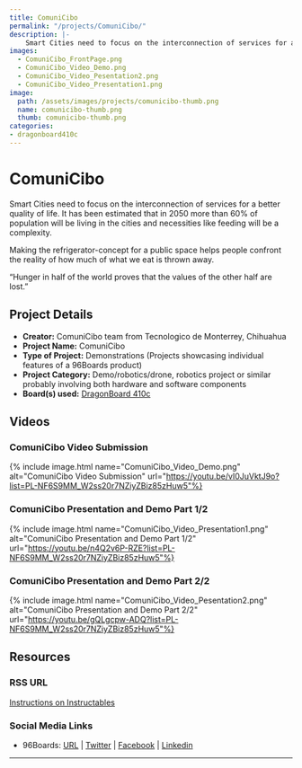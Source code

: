 ```yaml
---
title: ComuniCibo
permalink: "/projects/ComuniCibo/"
description: |-
    Smart Cities need to focus on the interconnection of services for a better quality of life. It has been estimated that in 2050 more than 60% of population will be living in the cities and necessities like feeding will be a complexity.
images:
  - ComuniCibo_FrontPage.png
  - ComuniCibo_Video_Demo.png
  - ComuniCibo_Video_Pesentation2.png
  - ComuniCibo_Video_Presentation1.png
image:
  path: /assets/images/projects/comunicibo-thumb.png
  name: comunicibo-thumb.png
  thumb: comunicibo-thumb.png
categories:
- dragonboard410c
---
```

# ComuniCibo

Smart Cities need to focus on the interconnection of services for a better quality of life. It has been estimated that in 2050 more than 60% of population will be living in the cities and necessities like feeding will be a complexity.

Making the refrigerator-concept for a public space helps people confront the reality of how much of what we eat is thrown away.

“Hunger in half of the world proves that the values of the other half are lost.”

## Project Details

- **Creator:** ComuniCibo team from Tecnologico de Monterrey, Chihuahua
- **Project Name:** ComuniCibo
- **Type of Project:** Demonstrations (Projects showcasing individual features of a 96Boards product)
- **Project Category:** Demo/robotics/drone, robotics project or similar probably involving both hardware and software components
- **Board(s) used:** [DragonBoard 410c](https://www.96boards.org/product/dragonboard410c/)

## Videos

### ComuniCibo Video Submission
{% include image.html name="ComuniCibo_Video_Demo.png" alt="ComuniCibo Video Submission" url="https://youtu.be/vI0JuVktJ9o?list=PL-NF6S9MM_W2ss20r7NZiyZBiz85zHuw5"%}

### ComuniCibo Presentation and Demo Part 1/2
{% include image.html name="ComuniCibo_Video_Presentation1.png" alt="ComuniCibo Presentation and Demo Part 1/2" url="https://youtu.be/n4Q2v6P-RZE?list=PL-NF6S9MM_W2ss20r7NZiyZBiz85zHuw5"%}

### ComuniCibo Presentation and Demo Part 2/2
{% include image.html name="ComuniCibo_Video_Pesentation2.png" alt="ComuniCibo Presentation and Demo Part 2/2" url="https://youtu.be/gQLgcpw-ADQ?list=PL-NF6S9MM_W2ss20r7NZiyZBiz85zHuw5"%}

## Resources

### RSS URL

[Instructions on Instructables](http://www.instructables.com/id/Comuni-Cibo-Smart-Dispenser-Fridge/)

### Social Media Links

- 96Boards: [URL](https://www.96boards.org/) &#124; [Twitter](https://twitter.com/96boards) &#124; [Facebook](https://www.facebook.com/96Boards) &#124; [Linkedin](https://www.linkedin.com/company/{{site.linkedin_username}}/)


***
